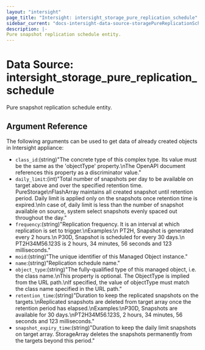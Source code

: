 ```yaml
---
layout: "intersight"
page_title: "Intersight: intersight_storage_pure_replication_schedule"
sidebar_current: "docs-intersight-data-source-storagePureReplicationSchedule"
description: |-
Pure snapshot replication schedule entity.
---
```


# Data Source: intersight_storage_pure_replication_schedule
Pure snapshot replication schedule entity.
## Argument Reference
The following arguments can be used to get data of already created objects in Intersight appliance:
* `class_id`:(string)"The concrete type of this complex type. Its value must be the same as the 'objectType' property.\nThe OpenAPI document references this property as a discriminator value."
* `daily_limit`:(int)"Total number of snapshots per day to be available on target above and over the specified retention time. PureStorage\nFlashArray maintains all created snapshot until retention period. Daily limit is applied only on the snapshots once retention time is expired.\nIn case of, daily limit is less than the number of snapshot available on source, system select snapshots evenly spaced out throughout the day."
* `frequency`:(string)"Replication frequency. It is an interval at which replication is set to trigger.\nExamples:\n    PT2H, Snapshot is generated every 2 hours.\n    P30D, Snapshot is scheduled for every 30 days.\n    PT2H34M56.123S is 2 hours, 34 minutes, 56 seconds and 123 milliseconds."
* `moid`:(string)"The unique identifier of this Managed Object instance."
* `name`:(string)"Replication schedule name."
* `object_type`:(string)"The fully-qualified type of this managed object, i.e. the class name.\nThis property is optional. The ObjectType is implied from the URL path.\nIf specified, the value of objectType must match the class name specified in the URL path."
* `retention_time`:(string)"Duration to keep the replicated snapshots on the targets.\nReplicated snapshots are deleted from target array once the retention period has elapsed.\nExamples:\nP30D, Snapshots are available for 30 days.\nPT2H34M56.123S, 2 hours, 34 minutes, 56 seconds and 123 milliseconds."
* `snapshot_expiry_time`:(string)"Duration to keep the daily limit snapshots on target array. StorageArray deletes the snapshots permanently from the targets beyond this period."
